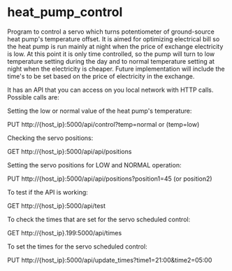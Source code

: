 # heat_pump_control
Program to control a servo which turns potentiometer of ground-source heat pump's temperature offset. It is aimed for optimizing electrical bill so the heat pump is run mainly at night when the price of exchange electricity is low.
At this point it is only time controlled, so the pump will turn to low temperature setting during the day and to normal temperature setting at night when the electricity is cheaper.
Future implementation will include the time's to be set based on the price of electricity in the exchange.

It has an API that you can access on you local network with HTTP calls. Possible calls are:

Setting the low or normal value of the heat pump's temperature:

PUT http://{host_ip}:5000/api/control?temp=normal or (temp=low)


Checking the servo positions:

GET http://{host_ip}:5000/api/api/positions


Setting the servo positions for LOW and NORMAL operation:

PUT http://{host_ip}:5000/api/api/positions?position1=45 (or position2)


To test if the API is working:

GET http://{host_ip}:5000/api/test


To check the times that are set for the servo scheduled control:

GET http://{host_ip}.199:5000/api/times


To set the times for the servo scheduled control:

PUT http://{host_ip}:5000/api/update_times?time1=21:00&time2=05:00
